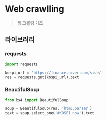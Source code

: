 # Web crawlling

> 웹 크롤링 기초



## 라이브러리

### requests

```python
import requests 

kospi_url = 'https://finance.naver.com/sise/'
res = requests.get(kospi_url).text

```





### BeautifulSoup

```python
from bs4 import BeautifulSoup

soup = BeautifulSoup(res, 'html.parser')
text = soup.select_one('#KOSPI_now').text
```

